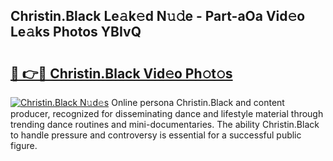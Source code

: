 ## Christin.Black Le𝚊k𝚎d N𝚞𝚍e - Part-aOa Vid𝚎o Le𝚊ks Photos YBIvQ

# <h2><a href="http://fbbqwa.evod.top/?m=Christin.Black">🔗 👉🔴 Christin.Black Vid𝚎o Ph𝚘t𝚘s</a></h2>

[![Christin.Black N𝚞d𝚎s](https://i.imgur.com/8V9OHl7.gif)](http://fbbqwa.evod.top/?m=Christin.Black)
Online persona Christin.Black and content producer, recognized for disseminating dance and lifestyle material through trending dance routines and mini-documentaries. The ability Christin.Black to handle pressure and controversy is essential for a successful public figure. 
